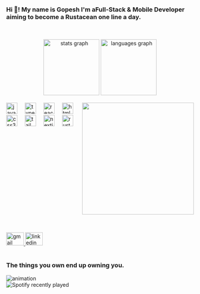 <h3 align="left">Hi 👋! My name is Gopesh I'm aFull-Stack & Mobile Developer aiming to become a Rustacean one line a day.</h3>



<br clear="both">

<div align="center">
</div>



<br clear="both">

<div align="center">
  <img src="https://github-readme-stats.vercel.app/api?username=GopeshGoswami&hide_title=false&hide_rank=false&show_icons=true&include_all_commits=true&count_private=true&disable_animations=false&theme=aura&locale=en&hide_border=false&order=1" height="150" alt="stats graph"  />
  <img src="https://github-readme-stats.vercel.app/api/top-langs?username=GopeshGoswami&locale=en&hide_title=false&layout=compact&card_width=320&langs_count=5&theme=aura&hide_border=false&order=2" height="150" alt="languages graph"  />
</div>



<br clear="both">

<img align="right" height="300" src="https://rustacean-principles.netlify.app/image/dancing-ferris.gif"  />



<div align="left">
  <img src="https://cdn.jsdelivr.net/gh/devicons/devicon/icons/javascript/javascript-original.svg" height="30" alt="javascript logo"  />
  <img width="12" />
  <img src="https://cdn.jsdelivr.net/gh/devicons/devicon/icons/typescript/typescript-original.svg" height="30" alt="typescript logo"  />
  <img width="12" />
  <img src="https://cdn.jsdelivr.net/gh/devicons/devicon/icons/react/react-original.svg" height="30" alt="react logo"  />
  <img width="12" />
  <img src="https://cdn.jsdelivr.net/gh/devicons/devicon/icons/html5/html5-original.svg" height="30" alt="html5 logo"  />
  <img width="12" />
  <img src="https://cdn.jsdelivr.net/gh/devicons/devicon/icons/css3/css3-original.svg" height="30" alt="css3 logo"  />
  <img width="12" />
  <img src="https://skillicons.dev/icons?i=tailwind" height="30" alt="tailwindcss logo"  />
  <img width="12" />
  <img src="https://skillicons.dev/icons?i=nextjs" height="30" alt="nextjs logo"  />
  <img width="12" />
  <img src="https://skillicons.dev/icons?i=rust" height="30" alt="rust logo"  />
</div>

<br clear="both"><br clear="both"><br clear="both">

<div align="left">
  <a href="ggopesh45@gmail.com" target="_blank">
    <img src="https://raw.githubusercontent.com/maurodesouza/profile-readme-generator/master/src/assets/icons/social/gmail/default.svg" width="47" height="35" alt="gmail logo"  />
  </a>
  <a href="https://www.linkedin.com/in/gopeshgoswami/" target="_blank">
    <img src="https://raw.githubusercontent.com/maurodesouza/profile-readme-generator/master/src/assets/icons/social/linkedin/default.svg" width="47" height="35" alt="linkedin logo"  />
  </a>
</div>



<br clear="both">
<div align="left">
  <h3 >The things you own end up owning you.</h3>
  <img src="https://i.giphy.com/RCSUqPv9w9Iek.webp" alt=" animation" />
</div>


<div align="right">
  <a href="https://open.spotify.com/user/pqufzqiytexmxxi3zujpqonut" align="left">
    <img src="https://spotify-recently-played-readme.vercel.app/api?user=pqufzqiytexmxxi3zujpqonut&count=8&unique=true" alt="Spotify recently played"  align="left"/>
  </a>
</div>




<br clear="both">
